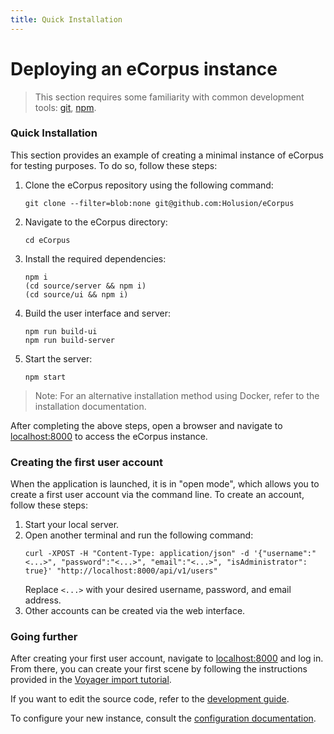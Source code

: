 ```yaml
---
title: Quick Installation
---
```


# Deploying an eCorpus instance

> This section requires some familiarity with common development tools: [git](https://git-scm.com/), [npm](https://docs.npmjs.com/).

### Quick Installation

This section provides an example of creating a minimal instance of eCorpus for testing purposes. To do so, follow these steps:

1. Clone the eCorpus repository using the following command:
    ```
    git clone --filter=blob:none git@github.com:Holusion/eCorpus
    ```
2. Navigate to the eCorpus directory:
    ```
    cd eCorpus
    ```
3. Install the required dependencies:
    ```
    npm i
    (cd source/server && npm i)
    (cd source/ui && npm i)
    ```
4. Build the user interface and server:
    ```
    npm run build-ui
    npm run build-server
    ```
5. Start the server:
    ```
    npm start
    ```

> Note: For an alternative installation method using Docker, refer to the installation documentation.

After completing the above steps, open a browser and navigate to [localhost:8000](http://localhost:8000) to access the eCorpus instance.

### Creating the first user account

When the application is launched, it is in "open mode", which allows you to create a first user account via the command line. To create an account, follow these steps:

1. Start your local server.
2. Open another terminal and run the following command:
    ```
    curl -XPOST -H "Content-Type: application/json" -d '{"username":"<...>", "password":"<...>", "email":"<...>", "isAdministrator": true}' "http://localhost:8000/api/v1/users"
    ```
    Replace `<...>` with your desired username, password, and email address.
3. Other accounts can be created via the web interface.

### Going further

After creating your first user account, navigate to [localhost:8000](http://localhost:8000) and log in. From there, you can create your first scene by following the instructions provided in the [Voyager import tutorial](/fr/doc/tutorials/voyager/import).

If you want to edit the source code, refer to the [development guide](/fr/doc/guides/development).

To configure your new instance, consult the [configuration documentation](/fr/doc/references/administration/configuration).
